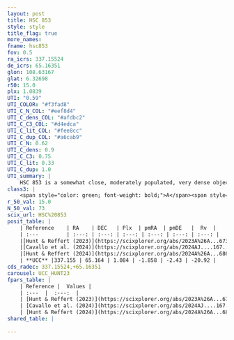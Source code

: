 ```yaml
---
layout: post
title: HSC 853
style: style
title_flag: true
more_names: 
fname: hsc853
fov: 0.5
ra_icrs: 337.15524
de_icrs: 65.16351
glon: 108.63167
glat: 6.32698
r50: 15.0
plx: 1.0839
UTI: "0.59"
UTI_COLOR: "#f3fad8"
UTI_C_N_COL: "#eef8d4"
UTI_C_dens_COL: "#afdbc2"
UTI_C_C3_COL: "#d4edca"
UTI_C_lit_COL: "#fee8cc"
UTI_C_dup_COL: "#a6cab9"
UTI_C_N: 0.62
UTI_C_dens: 0.9
UTI_C_C3: 0.75
UTI_C_lit: 0.33
UTI_C_dup: 1.0
UTI_summary: |
    HSC 853 is a somewhat close, moderately populated, very dense object of high C3 quality. It was recently reported in the literature.
class3: |
    <span style="color: green; font-weight: bold;">A</span><span style="color: #FFC300; font-weight: bold;">B</span>
r_50_val: 15.0
N_50_val: 73
scix_url: HSC%20853
posit_table: |
    | Reference    | RA    | DEC   | Plx  | pmRA  | pmDE   |  Rv  |
    | :---         | :---: | :---: | :---: | :---: | :---: | :---: |
    |[Hunt & Reffert (2023)](https://scixplorer.org/abs/2023A%26A...673A.114H) | 337.372 | 65.187 | 1.083 | -1.875 | -2.426 | -15.641 |
    |[Cavallo et al. (2024)](https://scixplorer.org/abs/2024AJ....167...12C) | 337.085 | 65.155 | 1.082 | -- | -- | -- |
    |[Hunt & Reffert (2024)](https://scixplorer.org/abs/2024A%26A...686A..42H) | 337.372 | 65.187 | 1.083 | -1.875 | -2.426 | -15.641 |
    | **UCC** |337.155 | 65.164 | 1.084 | -1.858 | -2.43 | -20.92 | 
cds_radec: 337.15524,+65.16351
carousel: UCC_HUNT23
fpars_table: |
    | Reference |  Values |
    | :---  |  :---:  |
    | [Hunt & Reffert (2023)](https://scixplorer.org/abs/2023A%26A...673A.114H) | `AV50=1.998, diffAV50=2.182, MOD50=9.735, logAge50=6.797` |
    | [Cavallo et al. (2024)](https://scixplorer.org/abs/2024AJ....167...12C) | `AV50=2.13, dMod50=9.92, logAge50=7.13, [Fe/H]50=0.23` |
    | [Hunt & Reffert (2024)](https://scixplorer.org/abs/2024A%26A...686A..42H) | `MassJ=134.608` |
shared_table: |
    
---
```

